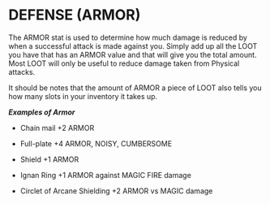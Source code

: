 # DEFENSE (ARMOR)

The ARMOR stat is used to determine how much damage is reduced by when a successful attack is made against you. Simply add up all the LOOT you have that has an ARMOR value and that will give you the total amount. Most LOOT will only be useful to reduce damage taken from Physical attacks.

It should be notes that the amount of ARMOR a piece of LOOT also tells you how many slots in your inventory it takes up.

***Examples of Armor***

- Chain mail +2  ARMOR

- Full-plate +4  ARMOR, NOISY, CUMBERSOME

- Shield +1 ARMOR 

- Ignan Ring +1  ARMOR against MAGIC FIRE damage

- Circlet of Arcane Shielding +2 ARMOR vs MAGIC damage
